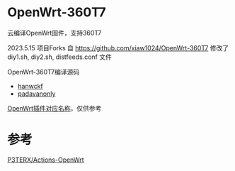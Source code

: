 # OpenWrt-360T7
云编译OpenWrt固件，支持360T7

2023.5.15 项目Forks 自 https://github.com/xiaw1024/OpenWrt-360T7
  修改了diy1.sh, diy2.sh, distfeeds.conf 文件



OpenWrt-360T7编译源码
- [hanwckf](https://github.com/hanwckf/immortalwrt-mt798x)
- [padavanonly](https://github.com/padavanonly/immortalwrtARM)

[OpenWrt插件对应名称](https://www.right.com.cn/forum/thread-3682029-1-1.html)，仅供参考

# 参考
[P3TERX/Actions-OpenWrt](https://github.com/P3TERX/Actions-OpenWrt)

